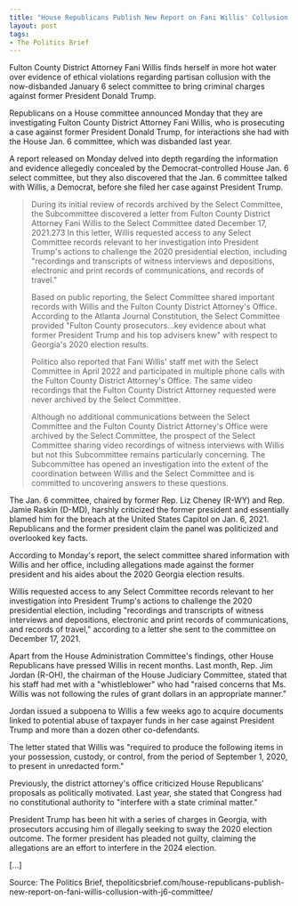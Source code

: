 ```yaml
---
title: "House Republicans Publish New Report on Fani Willis' Collusion with J6 Committee"
layout: post
tags:
- The Politics Brief
---
```


Fulton County District Attorney Fani Willis finds herself in more hot water over evidence of ethical violations regarding partisan collusion with the now-disbanded January 6 select committee to bring criminal charges against former President Donald Trump.

Republicans on a House committee announced Monday that they are investigating Fulton County District Attorney Fani Willis, who is prosecuting a case against former President Donald Trump, for interactions she had with the House Jan. 6 committee, which was disbanded last year.

A report released on Monday delved into depth regarding the information and evidence allegedly concealed by the Democrat-controlled House Jan. 6 select committee, but they also discovered that the Jan. 6 committee talked with Willis, a Democrat, before she filed her case against President Trump.

> During its initial review of records archived by the Select Committee, the Subcommittee discovered a letter from Fulton County District Attorney Fani Willis to the Select Committee dated December 17, 2021.273 In this letter, Willis requested access to any Select Committee records relevant to her investigation into President Trump's actions to challenge the 2020 presidential election, including "recordings and transcripts of witness interviews and depositions, electronic and print records of communications, and records of travel."
>
> Based on public reporting, the Select Committee shared important records with Willis and the Fulton County District Attorney's Office. According to the Atlanta Journal Constitution, the Select Committee provided "Fulton County prosecutors…key evidence about what former President Trump and his top advisers knew" with respect to Georgia's 2020 election results.
>
> Politico also reported that Fani Willis' staff met with the Select Committee in April 2022 and participated in multiple phone calls with the Fulton County District Attorney's Office. The same video recordings that the Fulton County District Attorney requested were never archived by the Select Committee.
>
> Although no additional communications between the Select Committee and the Fulton County District Attorney's Office were archived by the Select Committee, the prospect of the Select Committee sharing video recordings of witness interviews with Willis but not this Subcommittee remains particularly concerning. The Subcommittee has opened an investigation into the extent of the coordination between Willis and the Select Committee and is committed to uncovering answers to these questions.

The Jan. 6 committee, chaired by former Rep. Liz Cheney (R-WY) and Rep. Jamie Raskin (D-MD), harshly criticized the former president and essentially blamed him for the breach at the United States Capitol on Jan. 6, 2021. Republicans and the former president claim the panel was politicized and overlooked key facts.

According to Monday's report, the select committee shared information with Willis and her office, including allegations made against the former president and his aides about the 2020 Georgia election results.

Willis requested access to any Select Committee records relevant to her investigation into President Trump's actions to challenge the 2020 presidential election, including "recordings and transcripts of witness interviews and depositions, electronic and print records of communications, and records of travel," according to a letter she sent to the committee on December 17, 2021.

Apart from the House Administration Committee's findings, other House Republicans have pressed Willis in recent months. Last month, Rep. Jim Jordan (R-OH), the chairman of the House Judiciary Committee, stated that his staff had met with a "whistleblower" who had "raised concerns that Ms. Willis was not following the rules of grant dollars in an appropriate manner."

Jordan issued a subpoena to Willis a few weeks ago to acquire documents linked to potential abuse of taxpayer funds in her case against President Trump and more than a dozen other co-defendants.

The letter stated that Willis was "required to produce the following items in your possession, custody, or control, from the period of September 1, 2020, to present in unredacted form."

Previously, the district attorney's office criticized House Republicans' proposals as politically motivated. Last year, she stated that Congress had no constitutional authority to "interfere with a state criminal matter."

President Trump has been hit with a series of charges in Georgia, with prosecutors accusing him of illegally seeking to sway the 2020 election outcome. The former president has pleaded not guilty, claiming the allegations are an effort to interfere in the 2024 election.

[...]

Source: The Politics Brief, thepoliticsbrief.com/house-republicans-publish-new-report-on-fani-willis-collusion-with-j6-committee/
